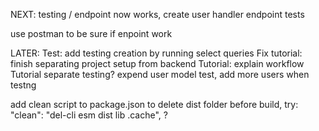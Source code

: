 NEXT:
testing / endpoint now works, create user handler endpoint tests

use postman to be sure if enpoint work 

LATER:
Test: add testing creation by running select queries
Fix tutorial: finish separating project setup from backend
Tutorial: explain workflow
Tutorial separate testing?
expend user model test, add more users when testng

add clean script to package.json to delete dist folder before build, try:
"clean": "del-cli esm dist lib .cache", ?